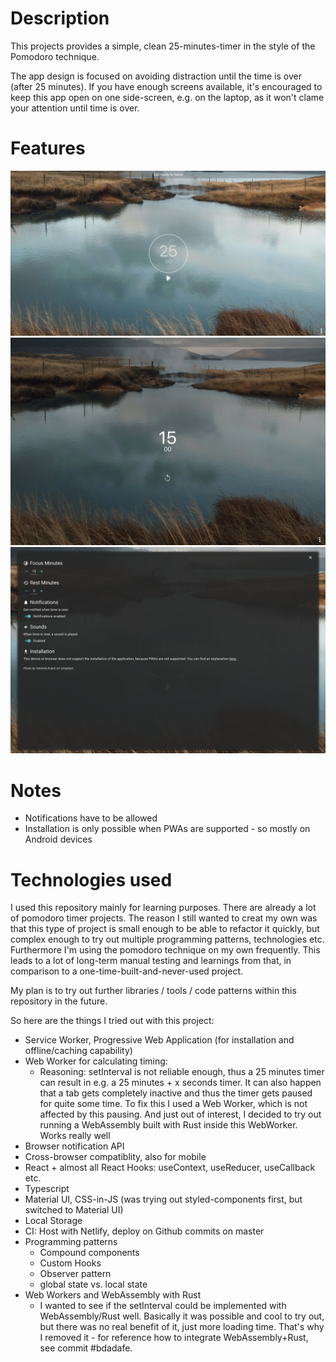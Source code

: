 # Description

This projects provides a simple, clean 25-minutes-timer in the style of the Pomodoro technique.

The app design is focused on avoiding distraction until the time is over (after 25 minutes).
If you have enough screens available, it's encouraged to keep this app open on one side-screen, e.g. on the laptop, as it won't clame your attention until time is over.

# Features

![Demo picture](docs/demo-initial-v3.png)
![Demo picture](docs/demo-running-v3.png)
![Demo picture](docs/demo-menu-v3.png)

# Notes

- Notifications have to be allowed
- Installation is only possible when PWAs are supported - so mostly on Android devices

# Technologies used

I used this repository mainly for learning purposes. There are already a lot of pomodoro timer projects. The reason I still wanted to creat my own was that this type of project is small enough to be able to refactor it quickly, but complex enough to try out multiple programming patterns, technologies etc. Furthermore I'm using the pomodoro technique on my own frequently. This leads to a lot of long-term manual testing and learnings from that, in comparison to a one-time-built-and-never-used project.

My plan is to try out further libraries / tools / code patterns within this repository in the future.

So here are the things I tried out with this project:

- Service Worker, Progressive Web Application (for installation and offline/caching capability)
- Web Worker for calculating timing:
  - Reasoning: setInterval is not reliable enough, thus a 25 minutes timer can result in e.g. a 25 minutes + x seconds timer. It can also happen that a tab gets completely inactive and thus the timer gets paused for quite some time. To fix this I used a Web Worker, which is not affected by this pausing. And just out of interest, I decided to try out running a WebAssembly built with Rust inside this WebWorker. Works really well
- Browser notification API
- Cross-browser compatiblity, also for mobile
- React + almost all React Hooks: useContext, useReducer, useCallback etc.
- Typescript
- Material UI, CSS-in-JS (was trying out styled-components first, but switched to Material UI)
- Local Storage
- CI: Host with Netlify, deploy on Github commits on master
- Programming patterns
  - Compound components
  - Custom Hooks
  - Observer pattern
  - global state vs. local state
- Web Workers and WebAssembly with Rust
  - I wanted to see if the setInterval could be implemented with WebAssembly/Rust well.
    Basically it was possible and cool to try out, but there was no real benefit of it, just more loading time.
    That's why I removed it - for reference how to integrate WebAssembly+Rust, see commit #bdadafe.
